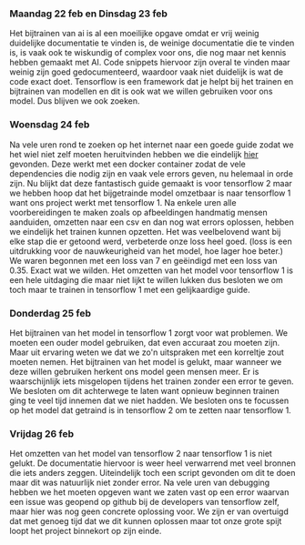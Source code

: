 ### Maandag 22 feb en Dinsdag 23 feb 
Het bijtrainen van ai is al een moeilijke opgave omdat er vrij weinig duidelijke documentatie te vinden is, de weinige documentatie die te vinden is, is vaak ook te wiskundig of complex voor ons, die nog maar net kennis hebben gemaakt met AI. 
Code snippets hiervoor zijn overal te vinden maar weinig zijn goed gedocumenteerd, waardoor vaak niet duidelijk is wat de code exact doet. Tensorflow is een framework dat je helpt bij het trainen en bijtrainen van modellen en dit is ook wat we willen gebruiken voor ons model. Dus blijven we ook zoeken.

### Woensdag 24 feb
Na vele uren rond te zoeken op het internet naar een goede guide zodat we het wiel niet zelf moeten heruitvinden hebben we die eindelijk [hier](https://gilberttanner.com/blog/tensorflow-object-detection-with-tensorflow-2-creating-a-custom-model) gevonden. Deze werkt met een docker container zodat de vele dependencies die nodig zijn en vaak vele errors geven, nu helemaal in orde zijn. Nu blijkt dat deze fantastisch guide gemaakt is voor tensorflow 2 maar we hebben hoop dat het bijgetrainde model omzetbaar is naar tensorflow 1 want ons project werkt met tensorflow 1. Na enkele uren alle voorbereidingen te maken zoals op afbeeldingen handmatig mensen aanduiden, omzetten naar een csv en dan nog wat errors oplossen, hebben we eindelijk het trainen kunnen opzetten. Het was veelbelovend want bij elke stap die er getoond werd, verbeterde onze loss heel goed. (loss is een uitdrukking voor de nauwkeurigheid van het model, hoe lager hoe beter.) We waren begonnen met een loss van 7 en geëindigd met een loss van 0.35. Exact wat we wilden. Het omzetten van het model voor tensorflow 1 is een hele uitdaging die maar niet lijkt te willen lukken dus besloten we om toch maar te trainen in tensorflow 1 met een gelijkaardige guide.

### Donderdag 25 feb
Het bijtrainen van het model in tensorflow 1 zorgt voor wat problemen. We moeten een ouder model gebruiken, dat even accuraat zou moeten zijn. Maar uit ervaring weten we dat we zo'n uitspraken met een korreltje zout moeten nemen. 
Het bijtrainen van het model is gelukt, maar wanneer we deze willen gebruiken herkent ons model geen mensen meer. Er is waarschijnlijk iets misgelopen tijdens het trainen zonder een error te geven. We besloten om dit achterwege te laten want opnieuw beginnen trainen ging te veel tijd innemen dat we niet hadden. We besloten ons te focussen op het model dat getraind is in tensorflow 2 om te zetten naar tensorflow 1.

### Vrijdag 26 feb
Het omzetten van het model van tensorflow 2 naar tensorflow 1 is niet gelukt. De documentatie hiervoor is weer heel verwarrend met veel bronnen die iets anders zeggen. Uiteindelijk toch een script gevonden om dit te doen maar dit was natuurlijk niet zonder error. Na vele uren van debugging hebben we het moeten opgeven want we zaten vast op een error waarvan een issue was geopend op github bij de developers van tensorflow zelf, maar hier was nog geen concrete oplossing voor. We zijn er van overtuigd dat met genoeg tijd dat we dit kunnen oplossen maar tot onze grote spijt loopt het project binnekort op zijn einde.
